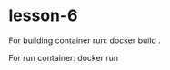 # lesson-6
For building container run:
docker build .

For run container:
docker run <container id>
